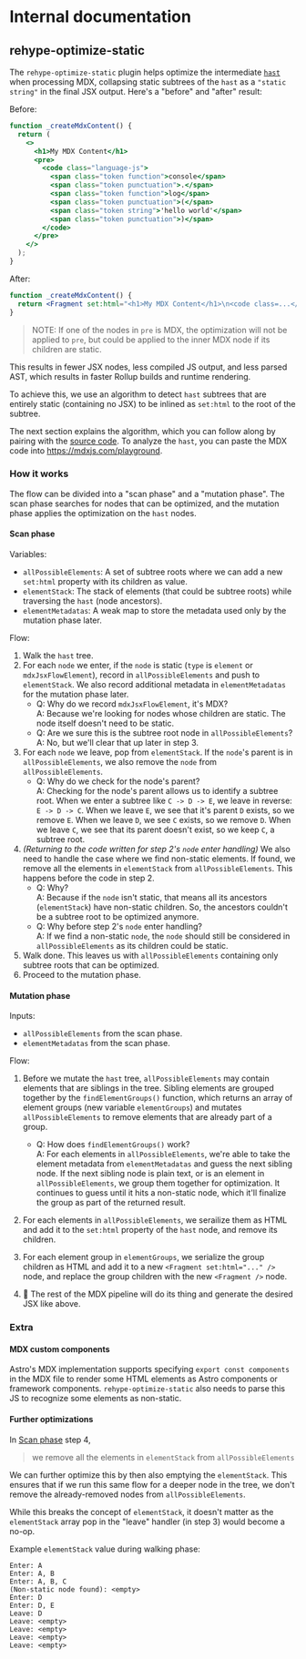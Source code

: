 # Internal documentation

## rehype-optimize-static

The `rehype-optimize-static` plugin helps optimize the intermediate [`hast`](https://github.com/syntax-tree/hast) when processing MDX, collapsing static subtrees of the `hast` as a `"static string"` in the final JSX output. Here's a "before" and "after" result:

Before:

```jsx
function _createMdxContent() {
  return (
    <>
      <h1>My MDX Content</h1>
      <pre>
        <code class="language-js">
          <span class="token function">console</span>
          <span class="token punctuation">.</span>
          <span class="token function">log</span>
          <span class="token punctuation">(</span>
          <span class="token string">'hello world'</span>
          <span class="token punctuation">)</span>
        </code>
      </pre>
    </>
  );
}
```

After:

```jsx
function _createMdxContent() {
  return <Fragment set:html="<h1>My MDX Content</h1>\n<code class=...</code>" />;
}
```

> NOTE: If one of the nodes in `pre` is MDX, the optimization will not be applied to `pre`, but could be applied to the inner MDX node if its children are static.

This results in fewer JSX nodes, less compiled JS output, and less parsed AST, which results in faster Rollup builds and runtime rendering.

To achieve this, we use an algorithm to detect `hast` subtrees that are entirely static (containing no JSX) to be inlined as `set:html` to the root of the subtree.

The next section explains the algorithm, which you can follow along by pairing with the [source code](./rehype-optimize-static.ts). To analyze the `hast`, you can paste the MDX code into https://mdxjs.com/playground.

### How it works

The flow can be divided into a "scan phase" and a "mutation phase". The scan phase searches for nodes that can be optimized, and the mutation phase applies the optimization on the `hast` nodes.

#### Scan phase

Variables:

- `allPossibleElements`: A set of subtree roots where we can add a new `set:html` property with its children as value.
- `elementStack`: The stack of elements (that could be subtree roots) while traversing the `hast` (node ancestors).
- `elementMetadatas`: A weak map to store the metadata used only by the mutation phase later.

Flow:

1. Walk the `hast` tree.
2. For each `node` we enter, if the `node` is static (`type` is `element` or `mdxJsxFlowElement`), record in `allPossibleElements` and push to `elementStack`. We also record additional metadata in `elementMetadatas` for the mutation phase later.
   - Q: Why do we record `mdxJsxFlowElement`, it's MDX? <br>
     A: Because we're looking for nodes whose children are static. The node itself doesn't need to be static.
   - Q: Are we sure this is the subtree root node in `allPossibleElements`? <br>
     A: No, but we'll clear that up later in step 3.
3. For each `node` we leave, pop from `elementStack`. If the `node`'s parent is in `allPossibleElements`, we also remove the `node` from `allPossibleElements`.
   - Q: Why do we check for the node's parent? <br>
     A: Checking for the node's parent allows us to identify a subtree root. When we enter a subtree like `C -> D -> E`, we leave in reverse: `E -> D -> C`. When we leave `E`, we see that it's parent `D` exists, so we remove `E`. When we leave `D`, we see `C` exists, so we remove `D`. When we leave `C`, we see that its parent doesn't exist, so we keep `C`, a subtree root.
4. _(Returning to the code written for step 2's `node` enter handling)_ We also need to handle the case where we find non-static elements. If found, we remove all the elements in `elementStack` from `allPossibleElements`. This happens before the code in step 2.
   - Q: Why? <br>
     A: Because if the `node` isn't static, that means all its ancestors (`elementStack`) have non-static children. So, the ancestors couldn't be a subtree root to be optimized anymore.
   - Q: Why before step 2's `node` enter handling? <br>
     A: If we find a non-static `node`, the `node` should still be considered in `allPossibleElements` as its children could be static.
5. Walk done. This leaves us with `allPossibleElements` containing only subtree roots that can be optimized.
6. Proceed to the mutation phase.

#### Mutation phase

Inputs:

- `allPossibleElements` from the scan phase.
- `elementMetadatas` from the scan phase.

Flow:

1. Before we mutate the `hast` tree, `allPossibleElements` may contain elements that are siblings in the tree. Sibling elements are grouped together by the `findElementGroups()` function, which returns an array of element groups (new variable `elementGroups`) and mutates `allPossibleElements` to remove elements that are already part of a group.

   - Q: How does `findElementGroups()` work? <br>
     A: For each elements in `allPossibleElements`, we're able to take the element metadata from `elementMetadatas` and guess the next sibling node. If the next sibling node is plain text, or is an element in `allPossibleElements`, we group them together for optimization. It continues to guess until it hits a non-static node, which it'll finalize the group as part of the returned result.

2. For each elements in `allPossibleElements`, we serailize them as HTML and add it to the `set:html` property of the `hast` node, and remove its children.
3. For each element group in `elementGroups`, we serialize the group children as HTML and add it to a new `<Fragment set:html="..." />` node, and replace the group children with the new `<Fragment />` node.
4. 🎉 The rest of the MDX pipeline will do its thing and generate the desired JSX like above.

### Extra

#### MDX custom components

Astro's MDX implementation supports specifying `export const components` in the MDX file to render some HTML elements as Astro components or framework components. `rehype-optimize-static` also needs to parse this JS to recognize some elements as non-static.

#### Further optimizations

In [Scan phase](#scan-phase) step 4,

> we remove all the elements in `elementStack` from `allPossibleElements`

We can further optimize this by then also emptying the `elementStack`. This ensures that if we run this same flow for a deeper node in the tree, we don't remove the already-removed nodes from `allPossibleElements`.

While this breaks the concept of `elementStack`, it doesn't matter as the `elementStack` array pop in the "leave" handler (in step 3) would become a no-op.

Example `elementStack` value during walking phase:

```
Enter: A
Enter: A, B
Enter: A, B, C
(Non-static node found): <empty>
Enter: D
Enter: D, E
Leave: D
Leave: <empty>
Leave: <empty>
Leave: <empty>
Leave: <empty>
```
